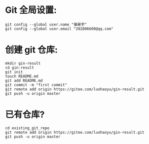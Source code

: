 # Git 全局设置:
```shell
git config --global user.name "骆昊宇"
git config --global user.email "202806609@qq.com"
```

# 创建 git 仓库:
```shell
mkdir gin-result
cd gin-result
git init
touch README.md
git add README.md
git commit -m "first commit"
git remote add origin https://gitee.com/luohaoyu/gin-result.git
git push -u origin master
```

# 已有仓库?
```shell
cd existing_git_repo
git remote add origin https://gitee.com/luohaoyu/gin-result.git
git push -u origin master
```